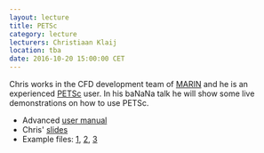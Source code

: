 ```yaml
---
layout: lecture
title: PETSc
category: lecture
lecturers: Christiaan Klaij
location: tba
date: 2016-10-20 15:00:00 CET
---
```


Chris works in the CFD development team of [MARIN] and he is an experienced [PETSc] user. In his
baNaNa talk he will show some live demonstrations on how to use PETSc. 

* Advanced [user manual]
* Chris' [slides]
* Example files: [1], [2], [3] 

[PETSc]: https://www.mcs.anl.gov/petsc/
[MARIN]: http://www.marin.nl/web/Organisation/Business-Units/Research-Development/CFD-Development.htm
[user manual]: http://www.mcs.anl.gov/petsc/petsc-current/docs/manual.pdf
[slides]: ../presentation/petsc/TUDelft-20-10-2016.pdf
[1]:../presentation/petsc/makefile
[2]:../presentation/petsc/laplace.F90
[3]:../presentation/petsc/demo-laplace.txt
